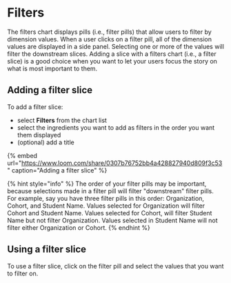 # Filters

The filters chart displays pills \(i.e., filter pills\) that allow users to filter by dimension values. When a user clicks on a filter pill, all of the dimension values are displayed in a side panel. Selecting one or more of the values will filter the downstream slices. Adding a slice with a filters chart \(i.e., a filter slice\) is a good choice when you want to let your users focus the story on what is most important to them. 

## Adding a filter slice

To add a filter slice:

* select **Filters** from the chart list
* select the ingredients you want to add as filters in the order you want them displayed
* \(optional\) add a title

{% embed url="https://www.loom.com/share/0307b76752bb4a428827940d809f3c53" caption="Adding a filter slice" %}

{% hint style="info" %}
The order of your filter pills may be important, because selections made in a filter pill will filter "downstream" filter pills. For example, say you have three filter pills in this order: Organization, Cohort, and Student Name. Values selected for Organization will filter Cohort and Student Name. Values selected for Cohort, will filter Student Name but not filter Organization. Values selected in Student Name will not filter either Organization or Cohort. 
{% endhint %}

## Using a filter slice

To use a filter slice, click on the filter pill and select the values that you want to filter on. 

